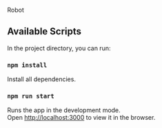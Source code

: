 Robot

## Available Scripts

In the project directory, you can run:

### `npm install` 

Install all dependencies.

### `npm run start` 

Runs the app in the development mode.<br />
Open [http://localhost:3000](http://localhost:3000) to view it in the browser.
